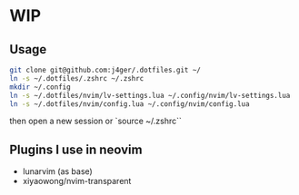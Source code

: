 # WIP

## Usage

```sh
git clone git@github.com:j4ger/.dotfiles.git ~/
ln -s ~/.dotfiles/.zshrc ~/.zshrc
mkdir ~/.config
ln -s ~/.dotfiles/nvim/lv-settings.lua ~/.config/nvim/lv-settings.lua
ln -s ~/.dotfiles/nvim/config.lua ~/.config/nvim/config.lua
```

then open a new session or `source ~/.zshrc``

## Plugins I use in neovim

- lunarvim (as base)
- xiyaowong/nvim-transparent



